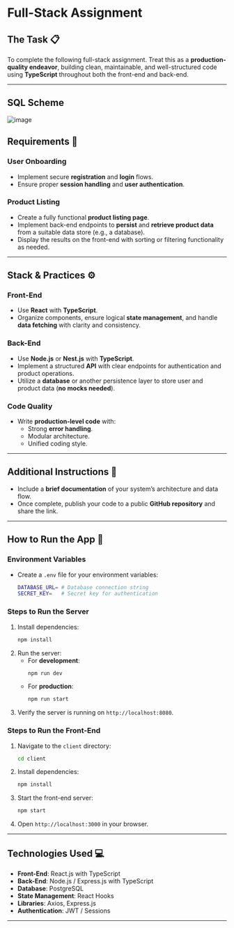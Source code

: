 # Full-Stack Assignment

## **The Task** :clipboard:

To complete the following full-stack assignment. Treat this as a **production-quality endeavor**, building clean, maintainable, and well-structured code using **TypeScript** throughout both the front-end and back-end.

---

## **SQL Scheme**

![image](https://github.com/user-attachments/assets/3cc79ca7-c61b-4c3e-a048-a7c679846feb)

## **Requirements** :wrench:

### **User Onboarding**

- Implement secure **registration** and **login** flows.
- Ensure proper **session handling** and **user authentication**.

### **Product Listing**

- Create a fully functional **product listing page**.
- Implement back-end endpoints to **persist** and **retrieve product data** from a suitable data store (e.g., a database).
- Display the results on the front-end with sorting or filtering functionality as needed.

---

## **Stack & Practices** :gear:

### **Front-End**

- Use **React** with **TypeScript**.
- Organize components, ensure logical **state management**, and handle **data fetching** with clarity and consistency.

### **Back-End**

- Use **Node.js** or **Nest.js** with **TypeScript**.
- Implement a structured **API** with clear endpoints for authentication and product operations.
- Utilize a **database** or another persistence layer to store user and product data (**no mocks needed**).

### **Code Quality**

- Write **production-level code** with:
  - Strong **error handling**.
  - Modular architecture.
  - Unified coding style.

---

## **Additional Instructions** :memo:

- Include a **brief documentation** of your system’s architecture and data flow.
- Once complete, publish your code to a public **GitHub repository** and share the link.

---

## **How to Run the App** :electric_plug:

### **Environment Variables**

- Create a `.env` file for your environment variables:
  ```sh
  DATABASE_URL= # Database connection string
  SECRET_KEY=   # Secret key for authentication
  ```

### **Steps to Run the Server**

1. Install dependencies:
   ```bash
   npm install
   ```
2. Run the server:
   - For **development**:
     ```bash
     npm run dev
     ```
   - For **production**:
     ```bash
     npm run start
     ```
3. Verify the server is running on `http://localhost:8080`.

### **Steps to Run the Front-End**

1. Navigate to the `client` directory:
   ```bash
   cd client
   ```
2. Install dependencies:
   ```bash
   npm install
   ```
3. Start the front-end server:
   ```bash
   npm start
   ```
4. Open `http://localhost:3000` in your browser.

---

## **Technologies Used** :computer:

- **Front-End**: React.js with TypeScript
- **Back-End**: Node.js / Express.js with TypeScript
- **Database**: PostgreSQL
- **State Management**: React Hooks
- **Libraries**: Axios, Express.js
- **Authentication**: JWT / Sessions

---
